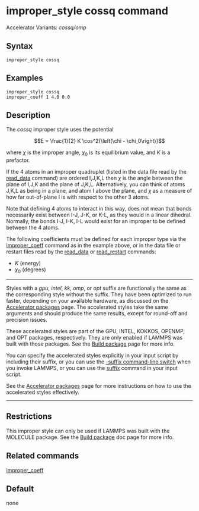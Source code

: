# improper_style cossq command

Accelerator Variants: *cossq/omp*

## Syntax

``` LAMMPS
improper_style cossq
```

## Examples

``` LAMMPS
improper_style cossq
improper_coeff 1 4.0 0.0
```

## Description

The *cossq* improper style uses the potential

$$E = \frac{1}{2} K \cos^2{\left(\chi - \chi_0\right)}$$

where $\chi$ is the improper angle, $\chi_0$ is its equilibrium value,
and $K$ is a prefactor.

If the 4 atoms in an improper quadruplet (listed in the data file read
by the [read_data](read_data) command) are ordered I,J,K,L then $\chi$
is the angle between the plane of I,J,K and the plane of J,K,L.
Alternatively, you can think of atoms J,K,L as being in a plane, and
atom I above the plane, and $\chi$ as a measure of how far out-of-plane
I is with respect to the other 3 atoms.

Note that defining 4 atoms to interact in this way, does not mean that
bonds necessarily exist between I-J, J-K, or K-L, as they would in a
linear dihedral. Normally, the bonds I-J, I-K, I-L would exist for an
improper to be defined between the 4 atoms.

The following coefficients must be defined for each improper type via
the [improper_coeff](improper_coeff) command as in the example above, or
in the data file or restart files read by the [read_data](read_data) or
[read_restart](read_restart) commands:

-   $K$ (energy)
-   $\chi_0$ (degrees)

------------------------------------------------------------------------

Styles with a *gpu*, *intel*, *kk*, *omp*, or *opt* suffix are
functionally the same as the corresponding style without the suffix.
They have been optimized to run faster, depending on your available
hardware, as discussed on the [Accelerator packages](Speed_packages)
page. The accelerated styles take the same arguments and should produce
the same results, except for round-off and precision issues.

These accelerated styles are part of the GPU, INTEL, KOKKOS, OPENMP, and
OPT packages, respectively. They are only enabled if LAMMPS was built
with those packages. See the [Build package](Build_package) page for
more info.

You can specify the accelerated styles explicitly in your input script
by including their suffix, or you can use the [-suffix command-line
switch](Run_options) when you invoke LAMMPS, or you can use the
[suffix](suffix) command in your input script.

See the [Accelerator packages](Speed_packages) page for more
instructions on how to use the accelerated styles effectively.

------------------------------------------------------------------------

## Restrictions

This improper style can only be used if LAMMPS was built with the
MOLECULE package. See the [Build package](Build_package) doc page for
more info.

## Related commands

[improper_coeff](improper_coeff)

## Default

none
